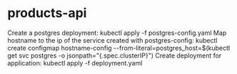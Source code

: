 # products-api
Create a postgres deployment:
kubectl apply -f postgres-config.yaml
Map hostname to the ip of the service created with postgres-config:
kubectl create configmap hostname-config --from-literal=postgres_host=$(kubectl get svc postgres -o jsonpath="{.spec.clusterIP}")
Create deployment for application:
kubectl apply -f deployment.yaml
